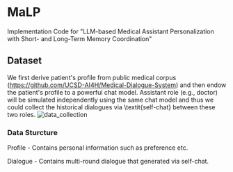 # MaLP
Implementation Code for "LLM-based Medical Assistant Personalization with Short- and Long-Term Memory Coordination"


## Dataset

We first derive patient's profile from public medical corpus (https://github.com/UCSD-AI4H/Medical-Dialogue-System) and then endow the patient's profile to a powerful chat model. Assistant role (e.g., doctor) will be simulated independently using the same chat model and thus we could collect the historical dialogues via \textit{self-chat} between these two roles.
![data_collection](https://github.com/user-attachments/assets/8b520849-44ee-4c47-b427-2c234254133e)


### Data Sturcture
Profile - Contains personal information such as preference etc.

Dialogue - Contains multi-round dialogue that generated via self-chat.
